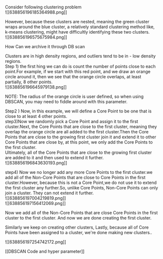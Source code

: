 Consider following clustering problem  
![[638856196185364988.png]]  
  
However, because these clusters are nested, meaning the green cluster wraps around the blue cluster, a relatively standard clustering method like, k-means clustering, might have difficultly identifying these two clusters.  
![[638856196575675984.png]]
  
How Can we archive it through DB scan  
  
Clusters are in high density regions, and outliers tend to be in - low density regions.  
Step 1) the first hing we can do is count the number of points close to each point.For example, if we start with this red point, and we draw an orange circle around it, then we see that the orange circle overlaps, at least partially, 8 other points.  
![[638856196645979138.png]]  
  
  
NOTE: The radius of the orange circle is user defined, so when using DBSCAN, you may need to fiddle around with this parameter.  
  
Step2 ) Now, in this example, we will define a Core Point to be one that is close to at least 4 other points.  
step3)Now we randomly pick a Core Point and assign it to the first cluster.Next, the Core Points that are close to the first cluster, meaning they overlap the orange circle are all added to the first cluster.Then the Core Points that are close to the growing first cluster join it and extend it to other Core Points that are close by, at this point, we only add the Core Points to the first cluster.  
Ultimately, all of the Core Points that are close to the growing first cluster are added to it and then used to extend it further.  
![[638856196843630193.png]]  
  
  
step4) Now we no longer add any more Core Points to the first cluster.we add all of the Non-Core Points that are close to Core Points in the first cluster.However, because this is not a Core Point,we do not use it to extend the first cluster any further.So, unlike Core Points, Non-Core Points can only join a cluster. They can not extend it further.  
![[638856197004219819.png]]  
![[638856197156412069.png]]  
  
  
Now we add all of the Non-Core Points that are close Core Points in the first cluster to the first cluster. And now we are done creating the first cluster.  
  
Similarly we keep on creating other clusters, Lastly, because all of Core Points have been assigned to a cluster, we're done making new clusters..  
  
![[638856197254742172.png]]

[[DBSCAN Code and hyper parameter]]
